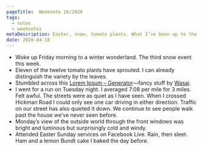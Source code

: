 ```yaml
---
pageTitle:  Weeknote 16/2020
tags:
  - notes
  - weeknotes
metaDescription: Easter, snow, tomato plants. What I’ve been up to the 16th week of 2020.
date: 2020-04-18
---
```

* Woke up Friday morning to a winter wonderland. The third snow event this week. 
* Eleven of the twelve tomato plants have sprouted. I can already distinguish the variety by the leaves. 
* Stumbled across this [Lorem Ipsum – Generator](https://loremipsum.io/)—fancy stuff by [Wasai](https://wasai.co/). 
* I went for a run on Tuesday night. I averaged 7:08 per mile for 3 miles. Felt awful. The streets were as quiet as I have seen. When I crossed Hickman Road I could only see one car driving in either direction. Traffic on our street has also quieted it down. We continue to see people walk past the house we’ve never seen before. 
* Monday’s view of the outside world through the front windows was bright and luminous but surprisingly cold and windy. 
* Attended Easter Sunday services on Facebook Live. Rain, then sleet. Ham and a lemon Bundt cake I baked the day before. 
